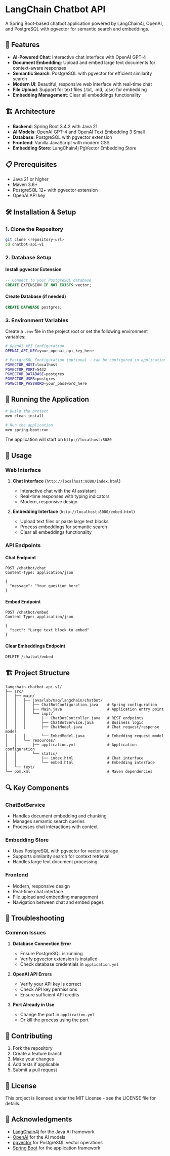 # LangChain Chatbot API

A Spring Boot-based chatbot application powered by LangChain4j, OpenAI, and PostgreSQL with pgvector for semantic search and embeddings.

## 🚀 Features

- **AI-Powered Chat**: Interactive chat interface with OpenAI GPT-4
- **Document Embedding**: Upload and embed large text documents for context-aware responses
- **Semantic Search**: PostgreSQL with pgvector for efficient similarity search
- **Modern UI**: Beautiful, responsive web interface with real-time chat
- **File Upload**: Support for text files (.txt, .md, .csv) for embedding
- **Embedding Management**: Clear all embeddings functionality

## 🏗️ Architecture

- **Backend**: Spring Boot 3.4.2 with Java 21
- **AI Models**: OpenAI GPT-4 and OpenAI Text Embedding 3 Small
- **Database**: PostgreSQL with pgvector extension
- **Frontend**: Vanilla JavaScript with modern CSS
- **Embedding Store**: LangChain4j PgVector Embedding Store

## 📋 Prerequisites

- Java 21 or higher
- Maven 3.6+
- PostgreSQL 12+ with pgvector extension
- OpenAI API key

## 🛠️ Installation & Setup

### 1. Clone the Repository

```bash
git clone <repository-url>
cd chatbot-api-v1
```

### 2. Database Setup

#### Install pgvector Extension

```sql
-- Connect to your PostgreSQL database
CREATE EXTENSION IF NOT EXISTS vector;
```

#### Create Database (if needed)

```sql
CREATE DATABASE postgres;
```

### 3. Environment Variables

Create a `.env` file in the project root or set the following environment variables:

```bash
# OpenAI API Configuration
OPENAI_API_KEY=your_openai_api_key_here

# PostgreSQL Configuration (optional - can be configured in application.yml)
PGVECTOR_HOST=localhost
PGVECTOR_PORT=5432
PGVECTOR_DATABASE=postgres
PGVECTOR_USER=postgres
PGVECTOR_PASSWORD=your_password_here
```
## 🚀 Running the Application

```bash
# Build the project
mvn clean install

# Run the application
mvn spring-boot:run
```

The application will start on `http://localhost:8080`

## 📱 Usage

### Web Interface

1. **Chat Interface** (`http://localhost:8080/index.html`)
   - Interactive chat with the AI assistant
   - Real-time responses with typing indicators
   - Modern, responsive design

2. **Embedding Interface** (`http://localhost:8080/embed.html`)
   - Upload text files or paste large text blocks
   - Process embeddings for semantic search
   - Clear all embeddings functionality

### API Endpoints

#### Chat Endpoint
```http
POST /chatbot/chat
Content-Type: application/json

{
  "message": "Your question here"
}
```

#### Embed Endpoint
```http
POST /chatbot/embed
Content-Type: application/json

{
  "text": "Large text block to embed"
}
```

#### Clear Embeddings Endpoint
```http
DELETE /chatbot/embed
```

## 🏗️ Project Structure

```
langchain-chatbot-api-v1/
├── src/
│   ├── main/
│   │   ├── java/lab/maq/langchain/chatbot/
│   │   │   ├── ChatBotConfiguration.java    # Spring configuration
│   │   │   ├── Main.java                    # Application entry point
│   │   │   └── impl/
│   │   │       ├── ChatBotController.java   # REST endpoints
│   │   │       ├── ChatBotService.java      # Business logic
│   │   │       ├── ChatModel.java           # Chat request/response model
│   │   │       └── EmbedModel.java          # Embedding request model
│   │   └── resources/
│   │       ├── application.yml              # Application configuration
│   │       └── static/
│   │           ├── index.html               # Chat interface
│   │           └── embed.html               # Embedding interface
│   └── test/
└── pom.xml                                  # Maven dependencies
```

## 🔍 Key Components

### ChatBotService
- Handles document embedding and chunking
- Manages semantic search queries
- Processes chat interactions with context

### Embedding Store
- Uses PostgreSQL with pgvector for vector storage
- Supports similarity search for context retrieval
- Handles large text document processing

### Frontend
- Modern, responsive design
- Real-time chat interface
- File upload and embedding management
- Navigation between chat and embed pages

## 🚨 Troubleshooting

### Common Issues

1. **Database Connection Error**
   - Ensure PostgreSQL is running
   - Verify pgvector extension is installed
   - Check database credentials in `application.yml`

2. **OpenAI API Errors**
   - Verify your API key is correct
   - Check API key permissions
   - Ensure sufficient API credits

3. **Port Already in Use**
   - Change the port in `application.yml`
   - Or kill the process using the port

## 🤝 Contributing

1. Fork the repository
2. Create a feature branch
3. Make your changes
4. Add tests if applicable
5. Submit a pull request

## 📄 License

This project is licensed under the MIT License - see the LICENSE file for details.

## 🙏 Acknowledgments

- [LangChain4j](https://github.com/langchain4j/langchain4j) for the Java AI framework
- [OpenAI](https://openai.com/) for the AI models
- [pgvector](https://github.com/pgvector/pgvector) for PostgreSQL vector operations
- [Spring Boot](https://spring.io/projects/spring-boot) for the application framework 